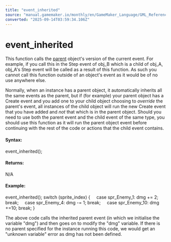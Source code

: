 ```yaml
---
title: "event_inherited"
source: "manual.gamemaker.io/monthly/en/GameMaker_Language/GML_Reference/Asset_Management/Objects/Object_Events/event_inherited.htm"
converted: "2025-09-14T03:59:34.106Z"
---
```


# event\_inherited

This function calls the [parent](../../../../../The_Asset_Editors/Object_Properties/Parent_Objects.md) object's version of the current event. For example, if you call this in the Step event of obj\_B which is a child of obj\_A, obj\_A's Step event will be called as a result of this function. As such you cannot call this function outside of an object's event as it would be of no use anywhere else.

Normally, when an instance has a parent object, it automatically inherits all the same events as the parent, but if (for example) your parent object has a Create event and you add one to your child object choosing to _override_ the parent's event, all instances of the child object will run the new Create event that you have added and _not_ that which is in the parent object. Should you need to use both the parent event and the child event of the same type, you should use this function as it will run the parent object event before continuing with the rest of the code or actions that the child event contains.

#### Syntax:

event\_inherited();

#### Returns:

N/A

#### Example:

event\_inherited();
switch (sprite\_index)
{
    case spr\_Enemy\_1: dmg += 2; break;
    case spr\_Enemy\_4: dmg -= 1; break;
    case spr\_Enemy\_10: dmg +=10; break;
}

The above code calls the inherited parent event (in which we initialise the variable "dmg") and then goes on to modify the "dmg" variable. If there is no parent specified for the instance running this code, we would get an "unknown variable" error as dmg has not been defined.